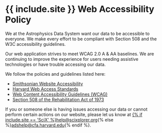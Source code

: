 # {{ include.site }} Web Accessibility Policy

We at the Astrophysics Data System want our data to be accessible to everyone. We make every effort to be compliant with Section 508 and the W3C accessibility guidelines.

Our web application strives to meet WCAG 2.0 A & AA baselines. We are continuing to improve the experience for users needing assistive technologies or have trouble accessing our data.

We follow the policies and guidelines listed here:

- [Smithsonian Website Accessibility][si]
- [Harvard Web Access Standards][harvard]
- [Web Content Accessibility Guidelines (WCAG)][wcag]
- [Section 508 of the Rehabilitation Act of 1973][508]

If you or someone else is having issues accessing our data or cannot perform certain actions on our website, please let us know at <a href="mailto:{% if include.site == 'SciX' %}help@scixplorer.org{% else %}adshelp@cfa.harvard.edu{% endif %}">{% if include.site == 'SciX' %}help@scixplorer.org{% else %}adshelp@cfa.harvard.edu{% endif %}.

<!-- Links -->

[harvard]: https://accessibility.huit.harvard.edu/digital-accessibility-policy
[si]: https://www.si.edu/faqs/access
[wcag]: https://www.w3.org/WAI/standards-guidelines/wcag/
[508]: https://www.section508.gov/manage/laws-and-policies#508-policy
